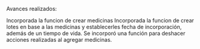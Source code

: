 Avances realizados:

Incorporada la funcion de crear medicinas
Incorporada la funcion de crear lotes en base a las medicinas y establecerles fecha de incorporación, además de un tiempo de vida.
Se incorporó una función para deshacer acciones realizadas al agregar medicinas.
